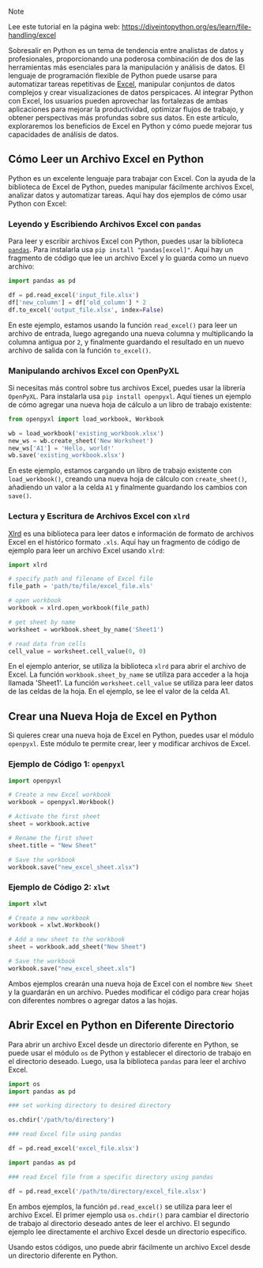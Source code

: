 > [!NOTE]
> Lee este tutorial en la página web: https://diveintopython.org/es/learn/file-handling/excel

Sobresalir en Python es un tema de tendencia entre analistas de datos y profesionales, proporcionando una poderosa combinación de dos de las herramientas más esenciales para la manipulación y análisis de datos. El lenguaje de programación flexible de Python puede usarse para automatizar tareas repetitivas de [Excel](https://en.wikipedia.org/wiki/Microsoft_Excel), manipular conjuntos de datos complejos y crear visualizaciones de datos perspicaces. Al integrar Python con Excel, los usuarios pueden aprovechar las fortalezas de ambas aplicaciones para mejorar la productividad, optimizar flujos de trabajo, y obtener perspectivas más profundas sobre sus datos. En este artículo, exploraremos los beneficios de Excel en Python y cómo puede mejorar tus capacidades de análisis de datos.
  
## Cómo Leer un Archivo Excel en Python

Python es un excelente lenguaje para trabajar con Excel. Con la ayuda de la biblioteca de Excel de Python, puedes manipular fácilmente archivos Excel, analizar datos y automatizar tareas. Aquí hay dos ejemplos de cómo usar Python con Excel:

### Leyendo y Escribiendo Archivos Excel con `pandas`

Para leer y escribir archivos Excel con Python, puedes usar la biblioteca [`pandas`](https://pypi.org/project/pandas/). Para instalarla usa `pip install "pandas[excel]"`. Aquí hay un fragmento de código que lee un archivo Excel y lo guarda como un nuevo archivo:

```python
import pandas as pd

df = pd.read_excel('input_file.xlsx')
df['new_column'] = df['old_column'] * 2
df.to_excel('output_file.xlsx', index=False)
```

En este ejemplo, estamos usando la función `read_excel()` para leer un archivo de entrada, luego agregando una nueva columna y multiplicando la columna antigua por `2`, y finalmente guardando el resultado en un nuevo archivo de salida con la función `to_excel()`.

### Manipulando archivos Excel con OpenPyXL

Si necesitas más control sobre tus archivos Excel, puedes usar la librería `OpenPyXL`. Para instalarla usa `pip install openpyxl`. Aquí tienes un ejemplo de cómo agregar una nueva hoja de cálculo a un libro de trabajo existente:

```python
from openpyxl import load_workbook, Workbook

wb = load_workbook('existing_workbook.xlsx')
new_ws = wb.create_sheet('New Worksheet')
new_ws['A1'] = 'Hello, world!'
wb.save('existing_workbook.xlsx')
```

En este ejemplo, estamos cargando un libro de trabajo existente con `load_workbook()`, creando una nueva hoja de cálculo con `create_sheet()`, añadiendo un valor a la celda `A1` y finalmente guardando los cambios con `save()`.

### Lectura y Escritura de Archivos Excel con `xlrd`

[Xlrd](https://pypi.org/project/xlrd/1.0/) es una biblioteca para leer datos e información de formato de archivos Excel en el histórico formato `.xls`. Aquí hay un fragmento de código de ejemplo para leer un archivo Excel usando `xlrd`:

```python
import xlrd

# specify path and filename of Excel file
file_path = 'path/to/file/excel_file.xls'

# open workbook
workbook = xlrd.open_workbook(file_path)

# get sheet by name
worksheet = workbook.sheet_by_name('Sheet1')

# read data from cells
cell_value = worksheet.cell_value(0, 0)
```

En el ejemplo anterior, se utiliza la biblioteca `xlrd` para abrir el archivo de Excel. La función `workbook.sheet_by_name` se utiliza para acceder a la hoja llamada 'Sheet1'. La función `worksheet.cell_value` se utiliza para leer datos de las celdas de la hoja. En el ejemplo, se lee el valor de la celda A1.

## Crear una Nueva Hoja de Excel en Python

Si quieres crear una nueva hoja de Excel en Python, puedes usar el módulo `openpyxl`. Este módulo te permite crear, leer y modificar archivos de Excel.

### Ejemplo de Código 1: `openpyxl`

```python
import openpyxl

# Create a new Excel workbook
workbook = openpyxl.Workbook()

# Activate the first sheet
sheet = workbook.active

# Rename the first sheet
sheet.title = "New Sheet"

# Save the workbook
workbook.save("new_excel_sheet.xlsx")
```

### Ejemplo de Código 2: `xlwt`

```python
import xlwt

# Create a new workbook
workbook = xlwt.Workbook()

# Add a new sheet to the workbook
sheet = workbook.add_sheet("New Sheet")

# Save the workbook
workbook.save("new_excel_sheet.xls")
```

Ambos ejemplos crearán una nueva hoja de Excel con el nombre `New Sheet` y la guardarán en un archivo. Puedes modificar el código para crear hojas con diferentes nombres o agregar datos a las hojas.

## Abrir Excel en Python en Diferente Directorio

Para abrir un archivo Excel desde un directorio diferente en Python, se puede usar el módulo `os` de Python y establecer el directorio de trabajo en el directorio deseado. Luego, usa la biblioteca `pandas` para leer el archivo Excel.

```python
import os
import pandas as pd

### set working directory to desired directory

os.chdir('/path/to/directory')

### read Excel file using pandas

df = pd.read_excel('excel_file.xlsx')
```

```python
import pandas as pd

### read Excel file from a specific directory using pandas

df = pd.read_excel('/path/to/directory/excel_file.xlsx')
```

En ambos ejemplos, la función `pd.read_excel()` se utiliza para leer el archivo Excel. El primer ejemplo usa `os.chdir()` para cambiar el directorio de trabajo al directorio deseado antes de leer el archivo. El segundo ejemplo lee directamente el archivo Excel desde un directorio específico.

Usando estos códigos, uno puede abrir fácilmente un archivo Excel desde un directorio diferente en Python.
